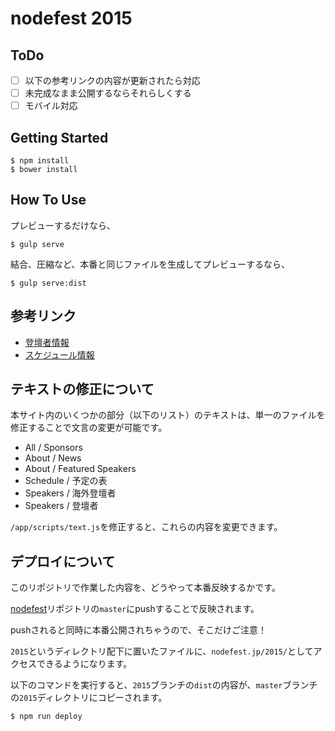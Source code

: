 # nodefest 2015

## ToDo
- [ ] 以下の参考リンクの内容が更新されたら対応
- [ ] 未完成なまま公開するならそれらしくする
- [ ] モバイル対応

## Getting Started
```
$ npm install
$ bower install
```

## How To Use
プレビューするだけなら、

```
$ gulp serve
```

結合、圧縮など、本番と同じファイルを生成してプレビューするなら、

```
$ gulp serve:dist
```

## 参考リンク
- [登壇者情報](https://docs.google.com/spreadsheets/d/148BfYGgkvHoDzYMf40bOV2IRFPbSeKs3JJjIkjB-TOE/edit#gid=0)
- [スケジュール情報](https://gist.github.com/yosuke-furukawa/af376641216e4d30e605#file-NodeFest%202015%20time%20schedule-md)

## テキストの修正について
本サイト内のいくつかの部分（以下のリスト）のテキストは、単一のファイルを修正することで文言の変更が可能です。

- All / Sponsors
- About / News
- About / Featured Speakers
- Schedule / 予定の表
- Speakers / 海外登壇者
- Speakers / 登壇者

`/app/scripts/text.js`を修正すると、これらの内容を変更できます。

## デプロイについて
このリポジトリで作業した内容を、どうやって本番反映するかです。

[nodefest](https://github.com/nodefest/nodefest.github.com)リポジトリの`master`にpushすることで反映されます。

pushされると同時に本番公開されちゃうので、そこだけご注意！

`2015`というディレクトリ配下に置いたファイルに、`nodefest.jp/2015/`としてアクセスできるようになります。

以下のコマンドを実行すると、`2015`ブランチの`dist`の内容が、`master`ブランチの`2015`ディレクトリにコピーされます。

```
$ npm run deploy
```
